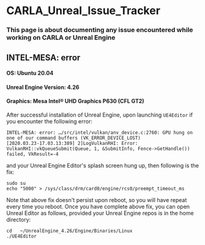 # CARLA_Unreal_Issue_Tracker
### This page is about documenting any issue encountered while working on CARLA or Unreal Engine

## INTEL-MESA: error

#### OS: Ubuntu 20.04
#### Unreal Engine Version: 4.26
#### Graphics: Mesa Intel® UHD Graphics P630 (CFL GT2)

After successful installation of Unreal Engine, upon launching `UE4Editor` if you encounter the following error:
```
INTEL-MESA: error: …/src/intel/vulkan/anv_device.c:2760: GPU hung on one of our command buffers (VK_ERROR_DEVICE_LOST)
[2020.03.23-17.03.13:389] 2]LogVulkanRHI: Error: VulkanRHI::vkQueueSubmit(Queue, 1, &SubmitInfo, Fence->GetHandle()) failed, VkResult=-4
```
and your Unreal Engine Editor's splash screen hung up, then following is the fix:

```{bash}
sudo su
echo "5000" > /sys/class/drm/card0/engine/rcs0/preempt_timeout_ms
```
Note that above fix doesn't persist upon reboot, so you will have repeat every time you reboot.
Once you have complete above fix, you can open Unreal Editor as follows, provided your Unreal Engine repos is in the home directory:

```
cd   ~/UnrealEngine_4.26/Engine/Binaries/Linux
./UE4Editor
```
